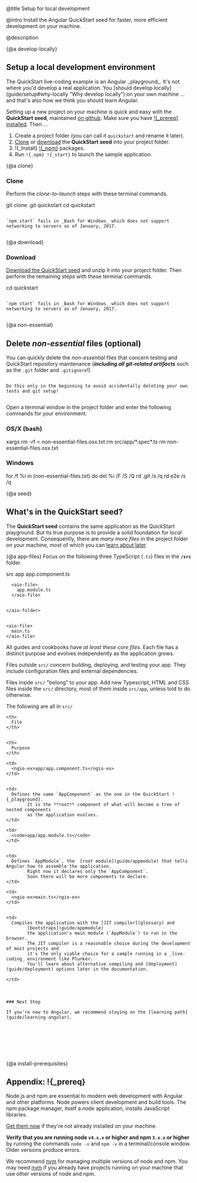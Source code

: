@title
Setup for local development

@intro
Install the Angular QuickStart seed for faster, more efficient development on your machine.

@description



{@a develop-locally}
## Setup a local development environment

<span if-docs="ts">
The <live-example name=quickstart>QuickStart live-coding</live-example> example is an Angular _playground_.
It's not where you'd develop a real application. 
You [should develop locally](guide/setup#why-locally "Why develop locally") on your own machine ... and that's also how we think you should learn Angular.
</span>

Setting up a new project on your machine is quick and easy with the **QuickStart seed**,
maintained [on github](guide/!{_qsRepo} "Install the github QuickStart repo"). 
Make sure you have [!{_prereq} installed](guide/setup#install-prerequisites "What if you don't have !{_prereq}?").
Then ...
1. Create a project folder (you can call it `quickstart` and rename it later).
1. [Clone](guide/setup#clone "Clone it from github") or [download](guide/setup#download "download it from github") the **QuickStart seed** into your project folder.
1. !{_Install} [!{_npm}](guide/setup#install-prerequisites "What if you don't have !{_prereq}?") packages.
1. Run `!{_npm} !{_start}` to launch the sample application.


{@a clone}
### Clone

Perform the _clone-to-launch_ steps with these terminal commands.

<code-example language="sh" class="code-shell">
  git clone   .git quickstart  
    cd quickstart  
       
       
    
</code-example>



~~~ {.alert.is-important}

`npm start` fails in _Bash for Windows_ which does not support networking to servers as of January, 2017.


~~~



{@a download}
### Download
<a href="!{_qsRepoZip}" title="Download the QuickStart seed repository">Download the QuickStart seed</a>
and unzip it into your project folder. Then perform the remaining steps with these terminal commands.

<code-example language="sh" class="code-shell">
  cd quickstart  
       
       
    
</code-example>



~~~ {.alert.is-important}

`npm start` fails in _Bash for Windows_ which does not support networking to servers as of January, 2017.


~~~



{@a non-essential}

## Delete _non-essential_ files (optional)

You can quickly delete the _non-essential_ files that concern testing and QuickStart repository maintenance
(***including all git-related artifacts*** such as the `.git` folder and `.gitignore`!).


~~~ {.alert.is-important}

Do this only in the beginning to avoid accidentally deleting your own tests and git setup!


~~~

Open a terminal window in the project folder and enter the following commands for your environment:

### OS/X (bash)
<code-example language="sh" class="code-shell">
  xargs rm -rf &lt; non-essential-files.osx.txt  
    rm src/app/*.spec*.ts  
    rm non-essential-files.osx.txt  
    
</code-example>

### Windows
<code-example language="sh" class="code-shell">
  for /f %i in (non-essential-files.txt) do del %i /F /S /Q  
    rd .git /s /q  
    rd e2e /s /q  
    
</code-example>



{@a seed}

## What's in the QuickStart seed?

The **QuickStart seed** contains the same application as the QuickStart playground.
But its true purpose is to provide a solid foundation for _local_ development.
Consequently, there are _many more files_ in the project folder on your machine, 
most of which you can [learn about later](guide/setup-systemjs-anatomy).



{@a app-files}
Focus on the following three TypeScript (`.ts`) files in the **`/src`** folder.

<aio-filetree>

  <aio-folder>
    src
    <aio-folder>
      app
      <aio-file>
        app.component.ts
      </aio-file>


      <aio-file>
        app.module.ts
      </aio-file>


    </aio-folder>


    <aio-file>
      main.ts
    </aio-file>


  </aio-folder>


</aio-filetree>



<code-tabs>

  <code-pane title="src/app/app.component.ts" path="setup/src/app/app.component.ts">

  </code-pane>


  <code-pane title="src/app/app.module.ts" path="setup/src/app/app.module.ts">

  </code-pane>


  <code-pane title="src/main.ts" path="setup/src/main.ts">

  </code-pane>


</code-tabs>

All guides and cookbooks have _at least these core files_. 
Each file has a distinct purpose and evolves independently as the application grows.

Files outside `src/` concern building, deploying, and testing your app.
They include configuration files and external dependencies.

Files inside `src/` "belong" to your app.
Add new Typescript, HTML and CSS files inside the `src/` directory, most of them inside `src/app`,
unless told to do otherwise.

The following are all in `src/`

<style>
  td, th {vertical-align: top}
</style>


<table width="100%">

  <col width="20%">

  </col>


  <col width="80%">

  </col>


  <tr>

    <th>
      File
    </th>


    <th>
      Purpose
    </th>


  </tr>


  <tr>

    <td>
      <ngio-ex>app/app.component.ts</ngio-ex>
    </td>


    <td>
      Defines the same `AppComponent` as the one in the QuickStart !{_playground}.      
            It is the **root** component of what will become a tree of nested components      
            as the application evolves. 
    </td>


  </tr>


  <tr if-docs="ts">

    <td>
      <code>app/app.module.ts</code>
    </td>


    <td>
      Defines `AppModule`, the  [root module](guide/appmodule) that tells Angular how to assemble the application.      
            Right now it declares only the `AppComponent`.      
            Soon there will be more components to declare.
    </td>


  </tr>


  <tr>

    <td>
      <ngio-ex>main.ts</ngio-ex>
    </td>


    <td>
      Compiles the application with the [JIT compiler](glossary) and      
            [bootstraps](guide/appmodule)       
            the application's main module (`AppModule`) to run in the browser.      
            The JIT compiler is a reasonable choice during the development of most projects and      
            it's the only viable choice for a sample running in a _live-coding_ environment like Plunker.      
            You'll learn about alternative compiling and [deployment](guide/deployment) options later in the documentation.      
            
    </td>


  </tr>


</table>



~~~ {.l-sub-section}

### Next Step

If you're new to Angular, we recommend staying on the [learning path](guide/learning-angular).


~~~

<br></br><br></br>

{@a install-prerequisites}

## Appendix: !{_prereq}
Node.js and npm are essential to modern web development with Angular and other platforms.
Node powers client development and build tools.
The _npm_ package manager, itself a _node_ application, installs JavaScript libraries.

<a href="https://docs.npmjs.com/getting-started/installing-node" target="_blank" title="Installing Node.js and updating npm">
Get them now</a> if they're not already installed on your machine.

**Verify that you are running node `v4.x.x` or higher and npm `3.x.x` or higher**
by running the commands `node -v` and `npm -v` in a terminal/console window.
Older versions produce errors.

We recommend [nvm](https://github.com/creationix/nvm) for managing multiple versions of node and npm. 
You may need [nvm](https://github.com/creationix/nvm) if you already have projects running on your machine that 
use other versions of node and npm.
